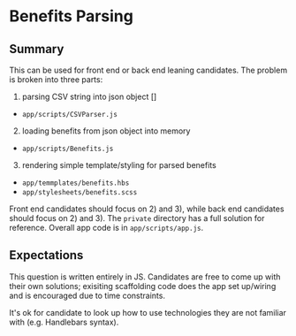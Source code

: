 # Benefits Parsing
## Summary
This can be used for front end or back end leaning candidates. The problem is broken into three parts:

1) parsing CSV string into json object []
- `app/scripts/CSVParser.js`
2) loading benefits from json object into memory
- `app/scripts/Benefits.js`
3) rendering simple template/styling for parsed benefits
- `app/temmplates/benefits.hbs`
- `app/stylesheets/benefits.scss`

Front end candidates should focus on 2) and 3), while back end candidates should focus on 2) and 3). The `private` directory has a full solution for reference. Overall app code is in `app/scripts/app.js`.

## Expectations
This question is written entirely in JS. Candidates are free to come up with their own solutions; exisiting scaffolding code does the app set up/wiring and is encouraged due to time constraints.

It's ok for candidate to look up how to use technologies they are not familiar with (e.g. Handlebars syntax).
